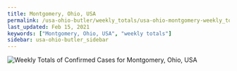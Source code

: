 ```yaml
---
title: Montgomery, Ohio, USA
permalink: /usa-ohio-butler/weekly_totals/usa-ohio-montgomery-weekly_totals.html
last_updated: Feb 15, 2021
keywords: ["Montgomery, Ohio, USA", "weekly totals"]
sidebar: usa-ohio-butler_sidebar
---
```


![Weekly Totals of Confirmed Cases for Montgomery, Ohio, USA](/covid_tracker/images/graphs/usa-ohio-montgomery-weekly_totals_graph.png)

